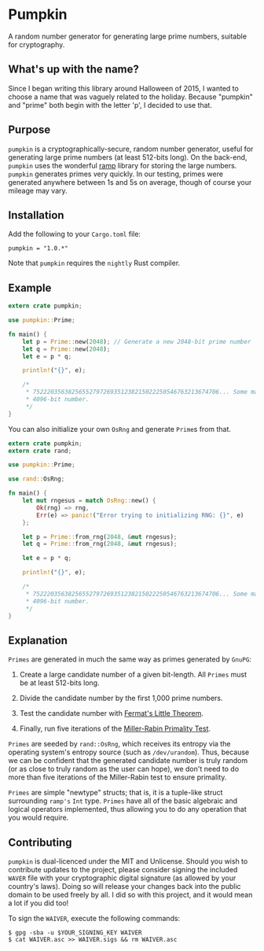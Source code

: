 # Pumpkin

A random number generator for generating large prime numbers, suitable for cryptography.

## What's up with the name?

Since I began writing this library around Halloween of 2015, I wanted to choose
a name that was vaguely related to the holiday. Because "pumpkin" and "prime"
both begin with the letter 'p', I decided to use that.

## Purpose

`pumpkin` is a cryptographically-secure, random number generator, useful for
generating large prime numbers (at least 512-bits long). On the back-end,
`pumpkin` uses the wonderful [ramp](https://crates.io/crates/ramp) library for
storing the large numbers. `pumpkin` generates primes very quickly. In our
testing, primes were generated anywhere between 1s and 5s on average, though
of course your mileage may vary.

## Installation

Add the following to your `Cargo.toml` file:

```
pumpkin = "1.0.*"
```

Note that `pumpkin` requires the `nightly` Rust compiler.

## Example

```rust
extern crate pumpkin;

use pumpkin::Prime;

fn main() {
    let p = Prime::new(2048); // Generate a new 2048-bit prime number
    let q = Prime::new(2048);
    let e = p * q;

    println!("{}", e);

    /*
     * 75222035638256552797269351238215022250546763213674706... Some massive
     * 4096-bit number.
     */
}
```

You can also initialize your own `OsRng` and generate `Prime`s from that.

```rust
extern crate pumpkin;
extern crate rand;

use pumpkin::Prime;

use rand::OsRng;

fn main() {
    let mut rngesus = match OsRng::new() {
        Ok(rng) => rng,
        Err(e) => panic!("Error trying to initializing RNG: {}", e)
    };

    let p = Prime::from_rng(2048, &mut rngesus);
    let q = Prime::from_rng(2048, &mut rngesus);

    let e = p * q;

    println!("{}", e);

    /*
     * 75222035638256552797269351238215022250546763213674706... Some massive
     * 4096-bit number.
     */
}
```

## Explanation
`Primes` are generated in much the same way as primes generated by `GnuPG`:

  1) Create a large candidate number of a given bit-length. All `Primes` must
  be at least 512-bits long.

  2) Divide the candidate number by the first 1,000 prime numbers.

  3) Test the candidate number with [Fermat's Little
Theorem](https://www.wikiwand.com/en/Fermat's_little_theorem).

  4) Finally, run five iterations of the [Miller-Rabin Primality
Test](https://www.wikiwand.com/en/Miller%E2%80%93Rabin_primality_test).

`Primes` are seeded by `rand::OsRng`, which receives its entropy via the
operating system's entropy source (such as `/dev/urandom`). Thus, because we
can be confident that the generated candidate number is truly random (or as
close to truly random as the user can hope), we don't need to do more than five
iterations of the Miller-Rabin test to ensure primality.

`Primes` are simple "newtype" structs; that is, it is a tuple-like struct
surrounding `ramp's` `Int` type. `Primes` have all of the basic algebraic and logical
operators implemented, thus allowing you to do any operation that you would
require.

## Contributing

`pumpkin` is dual-licenced under the MIT and Unlicense. Should you wish to
contribute updates to the project, please consider signing the included `WAVER`
file with your cryptographic digital signature (as allowed by your country's
laws). Doing so will release your changes back into the public domain to be used
freely by all. I did so with this project, and it would mean a lot if you did
too!

To sign the `WAIVER`, execute the following commands:

```
$ gpg -sba -u $YOUR_SIGNING_KEY WAIVER
$ cat WAIVER.asc >> WAIVER.sigs && rm WAIVER.asc
```
